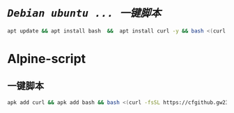 # **_`Debian ubuntu ... 一键脚本`_**
```bash
apt update && apt install bash  &&  apt install curl -y && bash <(curl -fsSL https://cfgithub.gw2333.workers.dev/https://github.com/catmicos/catmi/raw/refs/heads/main/Ubuntu.sh)
```
# Alpine-script
## 一键脚本
```bash
apk add curl && apk add bash && bash <(curl -fsSL https://cfgithub.gw2333.workers.dev/https://github.com/catmicos/catmi/raw/refs/heads/main/alpine.sh)
```
